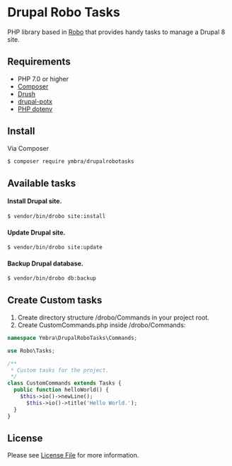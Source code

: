 # Drupal Robo Tasks

PHP library based in [Robo](https://robo.li/) that provides handy tasks to manage a Drupal 8 site.

## Requirements

* PHP 7.0 or higher
* [Composer](https://getcomposer.org/)
* [Drush](https://www.drush.org/)
* [drupal-potx](https://packagist.org/packages/kgaut/potx)
* [PHP dotenv](https://packagist.org/packages/vlucas/phpdotenv)

## Install

Via Composer

``` bash
$ composer require ymbra/drupalrobotasks
```

## Available tasks

#### Install Drupal site.
``` bash
$ vendor/bin/drobo site:install
```

#### Update Drupal site.
``` bash
$ vendor/bin/drobo site:update
```

#### Backup Drupal database.
``` bash
$ vendor/bin/drobo db:backup
```

## Create Custom tasks

1. Create directory structure /drobo/Commands in your project root.
2. Create CustomCommands.php inside /drobo/Commands:

```php
namespace Ymbra\DrupalRoboTasks\Commands;

use Robo\Tasks;

/**
 * Custom tasks for the project.
 */
class CustomCommands extends Tasks {
  public function helloWorld() {
    $this->io()->newLine();
      $this->io()->title('Hello World.');
  }
}
```

## License

Please see [License File](LICENSE) for more information.
